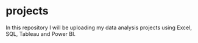 # projects
In this repository I will be uploading my data analysis projects using Excel, SQL, Tableau and Power BI.
